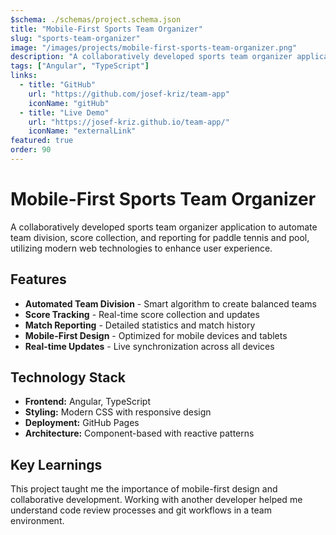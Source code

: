 ```yaml
---
$schema: ./schemas/project.schema.json
title: "Mobile-First Sports Team Organizer"
slug: "sports-team-organizer"
image: "/images/projects/mobile-first-sports-team-organizer.png"
description: "A collaboratively developed sports team organizer application to automate team division, score collection, and reporting for paddle tennis and pool."
tags: ["Angular", "TypeScript"]
links:
  - title: "GitHub"
    url: "https://github.com/josef-kriz/team-app"
    iconName: "gitHub"
  - title: "Live Demo"
    url: "https://josef-kriz.github.io/team-app/"
    iconName: "externalLink"
featured: true
order: 90
---
```


# Mobile-First Sports Team Organizer

A collaboratively developed sports team organizer application to automate team division, score collection, and reporting for paddle tennis and pool, utilizing modern web technologies to enhance user experience.

## Features

- **Automated Team Division** - Smart algorithm to create balanced teams
- **Score Tracking** - Real-time score collection and updates  
- **Match Reporting** - Detailed statistics and match history
- **Mobile-First Design** - Optimized for mobile devices and tablets
- **Real-time Updates** - Live synchronization across all devices

## Technology Stack

- **Frontend:** Angular, TypeScript
- **Styling:** Modern CSS with responsive design
- **Deployment:** GitHub Pages
- **Architecture:** Component-based with reactive patterns

## Key Learnings

This project taught me the importance of mobile-first design and collaborative development. Working with another developer helped me understand code review processes and git workflows in a team environment.